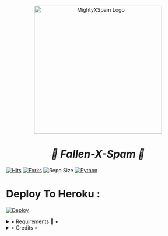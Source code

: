 <p align="center">
  <img src="https://te.legra.ph/file/45ee83f10ecfd2befee97.jpg"width="350"" alt="MightyXSpam Logo">
</p>
<h1 align="center">
  <b><i>🥵 Fallen-X-Spam 🥵</i></b>
</h1>

[![Hits](https://hits.seeyoufarm.com/api/count/incr/badge.svg?url=https%3A%2F%2Fgithub.com%2FBeingMighty%2FMightyXBotSpam&count_bg=%2379C83D&title_bg=%23555555&icon=&icon_color=%23E7E7E7&title=Hits&edge_flat=true)](https://github.com/BeingMighty/MightyXBotSpam)
[![Forks](https://img.shields.io/github/forks/BeingMighty/MightyXBotSpam?style=flat-square&color=blue)](https://github.com/BeingMighty/MightyXBotSpam/fork)
![Repo Size](https://img.shields.io/github/repo-size/BeingMighty/MightyXBotSpam?&color=limegreen&style=flat-square&logo=github)
[![Python](https://img.shields.io/badge/Python-v3.9.7-blue?style=flat-square)](https://www.python.org/)


# Deploy To Heroku :

[![Deploy](https://www.herokucdn.com/deploy/button.svg)](https://heroku.com/deploy?template=https://github.com/Fa11enStar/Fallen-X-Spam)

<details>
  <summary> • Requirements 📝 • </summary>
  
  - Api Id
  
  - Api Hash
  
  - Bot Token (10)
  
  - Owner Id
  
  - Sudo Id
  </details>
  <details>
 
  <summary> • Credits • </summary>
  
* Owner/Devloper- [ᵀᵉᵃᵐ『𝐒.𝐒』🇮🇳➤『𝙰𝚁𝙶』](https://t.me/ARG_GAMING_9300)

</details>
